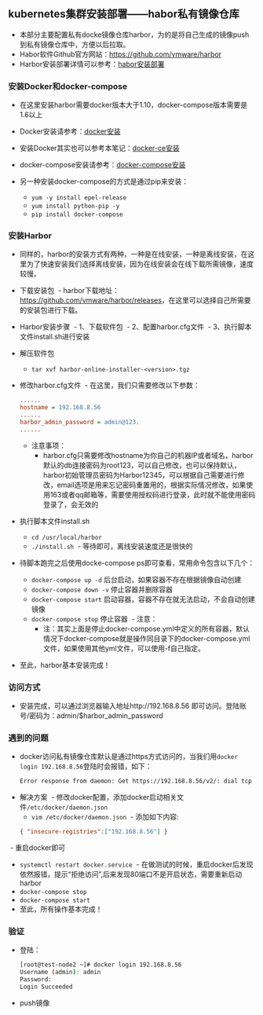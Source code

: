 ## kubernetes集群安装部署——habor私有镜像仓库
- 本部分主要配置私有docke镜像仓库harbor，为的是将自己生成的镜像push到私有镜像仓库中，方便以后拉取。
- Habor软件Github官方网站：<https://github.com/vmware/harbor>
- Harbor安装部署详情可以参考：[habor安装部署](https://github.com/vmware/harbor/blob/master/docs/installation_guide.md)

### 安装Docker和docker-compose
- 在这里安装harbor需要docker版本大于1.10，docker-compose版本需要是1.6以上
- Docker安装请参考：[docker安装](https://docs.docker.com/engine/installation)
- 安装Docker其实也可以参考本笔记：[docker-ce安装](../Docker/docker-install.md)

- docker-compose安装请参考：[docker-compose安装](https://docs.docker.com/compose/install)
- 另一种安装docker-compose的方式是通过pip来安装：
  - `yum -y install epel-release`
  - `yum install python-pip -y`
  - `pip install docker-compose`

### 安装Harbor
- 同样的，harbor的安装方式有两种，一种是在线安装，一种是离线安装，在这里为了快速安装我们选择离线安装，因为在线安装会在线下载所需镜像，速度较慢。
- 下载安装包
  - harbor下载地址：<https://github.com/vmware/harbor/releases>，在这里可以选择自己所需要的安装包进行下载。

- Harbor安装步骤
  - 1、下载软件包
  - 2、配置harbor.cfg文件
  - 3、执行脚本文件install.sh进行安装

- 解压软件包
  - `tar xvf harbor-online-installer-<version>.tgz`
- 修改harbor.cfg文件
  - 在这里，我们只需要修改以下参数：
    ``` cfg
    ......
    hostname = 192.168.8.56
    ......
    harbor_admin_password = admin@123.
    ......
    ```
   - 注意事项：
     - harbor.cfg只需要修改hostname为你自己的机器IP或者域名，harbor默认的db连接密码为root123，可以自己修改，也可以保持默认，harbor初始管理员密码为Harbor12345，可以根据自己需要进行修改，email选项是用来忘记密码重置用的，根据实际情况修改，如果使用163或者qq邮箱等，需要使用授权码进行登录，此时就不能使用密码登录了，会无效的
- 执行脚本文件install.sh
  - `cd /usr/local/harbor`
  - `./install.sh`
  - 等待即可，离线安装速度还是很快的
- 待脚本跑完之后使用docke-compose ps即可查看，常用命令包含以下几个：
  - `docker-compose up -d`  后台启动，如果容器不存在根据镜像自动创建
  - `docker-compose down -v` 停止容器并删除容器
  - `docker-compose start`  启动容器，容器不存在就无法启动，不会自动创建镜像
  - `docker-compose stop`  停止容器
  - 注意：
    - 注：其实上面是停止docker-compose.yml中定义的所有容器，默认情况下docker-compose就是操作同目录下的docker-compose.yml文件，如果使用其他yml文件，可以使用-f自己指定。

- 至此，harbor基本安装完成！

### 访问方式
- 安装完成，可以通过浏览器输入地址http://192.168.8.56 即可访问。登陆账号/密码为：admin/$harbor_admin_password

### 遇到的问题
- docker访问私有镜像仓库默认是通过https方式访问的，当我们用`docker login 192.168.8.56`登陆时会报错，如下：
  ``` bash
  Error response from daemon: Get https://192.168.8.56/v2/: dial tcp 192.168.8.56
  ```
- 解决方案
  - 修改docker配置，添加docker启动相关文件`/etc/docker/daemon.json`
  - `vim /etc/docker/daemon.json`
  - 添加如下内容:
  ``` json
  { "insecure-registries":["192.168.8.56"] }
  ```
  - 重启docker即可
  - `systemctl restart docker.service`
  - 在做测试的时候，重启docker后发现依然报错，提示“拒绝访问”,后来发现80端口不是开启状态，需要重新启动harbor
  - `docker-compose stop`
  - `docker-compose start`
- 至此，所有操作基本完成！

### 验证
- 登陆：
  ``` bash
  [root@test-node2 ~]# docker login 192.168.8.56
  Username (admin): admin
  Password: 
  Login Succeeded
  ```
- push镜像
  ``` bash
  
